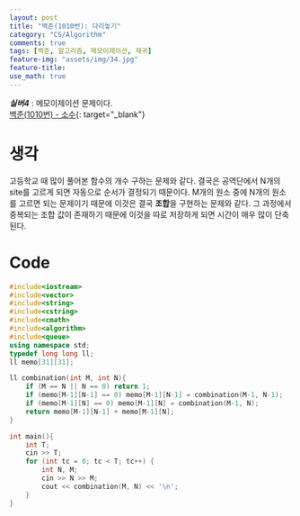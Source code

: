 ```yaml
---
layout: post
title: "백준(1010번): 다리놓기"
category: "CS/Algorithm"
comments: true
tags: [백준, 알고리즘, 메모이제이션, 재귀]
feature-img: "assets/img/34.jpg"
feature-title:
use_math: true
---
```


**_실버4_** : 메모이제이션 문제이다.  
[백준(1010번) - 소수](https://www.acmicpc.net/problem/1010){: target="\_blank"}

# 생각

고등학교 때 많이 풀어본 함수의 개수 구하는 문제와 같다. 결국은 공역단에서 N개의 site를 고르게 되면 자동으로 순서가 결정되기 때문이다. M개의 원소 중에 N개의 원소를 고르면 되는 문제이기 때문에 이것은 결국 **조합**을 구현하는 문제와 같다. 그 과정에서 중복되는 조합 값이 존재하기 때문에 이것을 따로 저장하게 되면 시간이 매우 많이 단축된다.

# Code

```c++
#include<iostream>
#include<vector>
#include<string>
#include<cstring>
#include<cmath>
#include<algorithm>
#include<queue>
using namespace std;
typedef long long ll;
ll memo[31][31];

ll combination(int M, int N){
    if (M == N || N == 0) return 1;
    if (memo[M-1][N-1] == 0) memo[M-1][N-1] = combination(M-1, N-1);
    if (memo[M-1][N] == 0) memo[M-1][N] = combination(M-1, N);
    return memo[M-1][N-1] + memo[M-1][N];
}

int main(){
    int T;
    cin >> T;
    for (int tc = 0; tc < T; tc++) {
        int N, M;
        cin >> N >> M;
        cout << combination(M, N) << '\n';
    }
}

```
